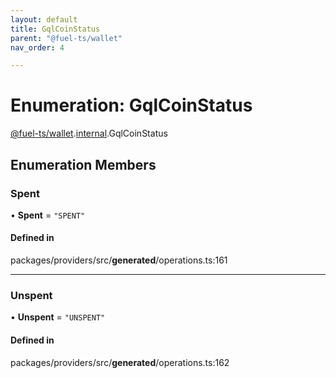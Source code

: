 ```yaml
---
layout: default
title: GqlCoinStatus
parent: "@fuel-ts/wallet"
nav_order: 4

---
```


# Enumeration: GqlCoinStatus

[@fuel-ts/wallet](../index.md).[internal](../namespaces/internal.md).GqlCoinStatus

## Enumeration Members

### Spent

• **Spent** = ``"SPENT"``

#### Defined in

packages/providers/src/__generated__/operations.ts:161

___

### Unspent

• **Unspent** = ``"UNSPENT"``

#### Defined in

packages/providers/src/__generated__/operations.ts:162
